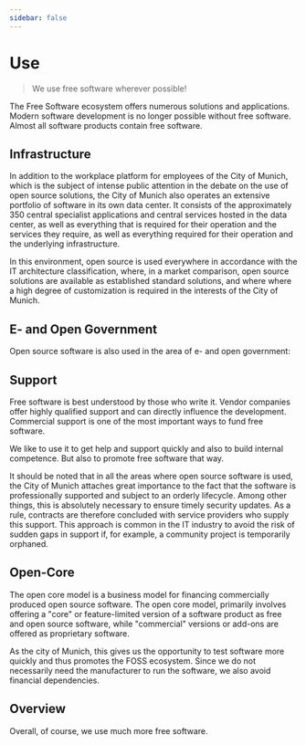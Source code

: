 ```yaml
---
sidebar: false
---
```


<script setup>
import TagTile from ".vitepress/components/TagTile.vue";
import TagList from ".vitepress/components/TagList.vue";
import TagFilter from ".vitepress/components/TagFilter.vue";
import { ref } from 'vue';

const selectedFilters = ref(['foss'])
</script>

# Use

> We use free software wherever possible!

The Free Software ecosystem offers numerous solutions and applications.
Modern software development is no longer possible without free software.
Almost all software products contain free software.


## Infrastructure

In addition to the workplace platform for employees of the City of Munich, which is the subject of intense public attention in the debate on the use of open source solutions,
the City of Munich also operates an extensive portfolio of software in its own data center.
It consists of the approximately 350 central specialist applications and central services hosted in the data center, as well as everything that is required for their operation and the services they require,
as well as everything required for their operation and the underlying infrastructure.

In this environment, open source is used everywhere in accordance with the IT architecture classification,
where, in a market comparison, open source solutions are available as established standard solutions, and where
where a high degree of customization is required in the interests of the City of Munich.

<TagTile :tag-names="['infrastruktur']" />

## E- and Open Government

Open source software is also used in the area of e- and open government:

<TagTile :tag-names="['opengovernment']" />

## Support

Free software is best understood by those who write it.
Vendor companies offer highly qualified support and can directly influence the development.
Commercial support is one of the most important ways to fund free software.

We like to use it to get help and support quickly and also to build internal competence.
But also to promote free software that way.

It should be noted that in all the areas where open source software is used, the City of Munich attaches great importance to the fact
that the software is professionally supported and subject to an orderly lifecycle. Among other things, this is absolutely necessary to ensure timely security updates.
As a rule, contracts are therefore concluded with service providers who supply this support.
This approach is common in the IT industry to avoid the risk of sudden gaps in support if, for example, a community project is temporarily orphaned.

<TagTile :tag-names="['support']" />

## Open-Core

The open core model is a business model for financing commercially produced open source software.
The open core model, primarily involves offering a "core" or feature-limited version of a software product as free and open source software,
while "commercial" versions or add-ons are offered as proprietary software.

As the city of Munich, this gives us the opportunity to test software more quickly and thus promotes the FOSS ecosystem.
Since we do not necessarily need the manufacturer to run the software, we also avoid financial dependencies.

<TagTile :tag-names="['opencore']" />


## Overview

Overall, of course, we use much more free software.

<TagFilter
v-model="selectedFilters"
/>

<TagTile
:tag-names="selectedFilters"
show-tags
/>